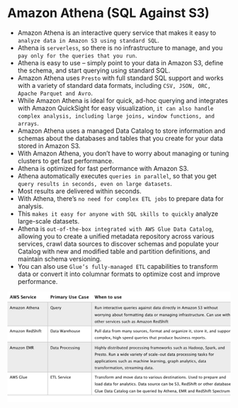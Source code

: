 # Amazon Athena (SQL Against S3)

- Amazon Athena is an interactive query service that makes it easy to `analyze data in Amazon S3 using standard SQL`.
- Athena is `serverless`, so there is no infrastructure to manage, and you `pay only for the queries that you run`.
- Athena is easy to use – simply point to your data in Amazon S3, define the schema, and start querying using standard SQL.
- Amazon Athena uses `Presto` with full standard SQL support and works with a variety of standard data formats, including `CSV, JSON, ORC, Apache Parquet and Avro`.
- While Amazon Athena is ideal for quick, ad-hoc querying and integrates with Amazon QuickSight for easy visualization, `it can also handle complex analysis, including large joins, window functions, and arrays`.
- Amazon Athena uses a managed Data Catalog to store information and schemas about the databases and tables that you create for your data stored in Amazon S3.
- With Amazon Athena, you don’t have to worry about managing or tuning clusters to get fast performance.
- Athena is optimized for fast performance with Amazon S3.
- Athena automatically executes `queries in parallel`, so that you get `query results in seconds, even on large datasets`.
- Most results are delivered within seconds.
- With Athena, there’s `no need for complex ETL jobs` to prepare data for analysis.
- This `makes it easy for anyone with SQL skills to quickly` analyze large-scale datasets.
- Athena is `out-of-the-box integrated with AWS Glue Data Catalog`, allowing you to create a unified metadata repository across various services, crawl data sources to discover schemas and populate your Catalog with new and modified table and partition definitions, and maintain schema versioning.
- You can also use `Glue’s fully-managed ETL` capabilities to transform data or convert it into columnar formats to optimize cost and improve performance.

![alt text](Analytics-and-Query-Services.jpg "Auto Scaling")
